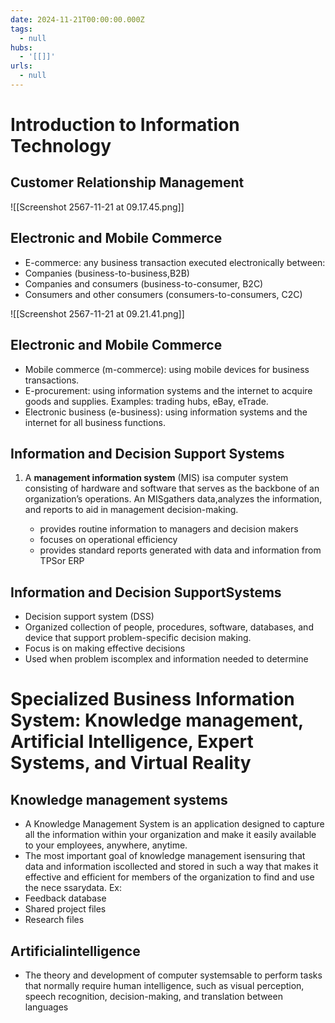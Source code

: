 ```yaml
---
date: 2024-11-21T00:00:00.000Z
tags:
  - null
hubs:
  - '[[]]'
urls:
  - null
---
```

# Introduction to Information Technology

## Customer Relationship Management

![[Screenshot 2567-11-21 at 09.17.45.png]]

## Electronic and Mobile Commerce

- E-commerce: any business transaction executed electronically
  between:
- Companies (business-to-business,B2B)
- Companies and consumers (business-to-consumer, B2C)
- Consumers and other consumers (consumers-to-consumers, C2C)

![[Screenshot 2567-11-21 at 09.21.41.png]]

## Electronic and Mobile Commerce

- Mobile commerce (m-commerce): using mobile devices for business transactions.
- E-procurement: using information systems and the internet to acquire goods and supplies. Examples: trading hubs, eBay, eTrade.
- Electronic business (e-business): using information systems and the internet for all business functions.

## Information and Decision Support Systems

1. A **management information system** (MIS) isa computer system consisting of
   hardware and software that serves as the backbone of an organization’s
   operations. An MISgathers data,analyzes the information, and reports to aid
   in management decision-making.

   - provides routine information to managers and decision makers
   - focuses on operational efficiency
   - provides standard reports generated with data and information
     from TPSor ERP

## Information and Decision SupportSystems

- Decision support system (DSS)
- Organized collection of people, procedures, software, databases, and device
  that support problem-specific decision making.
- Focus is on making effective decisions
- Used when problem iscomplex and information needed to determine

# Specialized Business Information System: Knowledge management, Artificial Intelligence, Expert Systems, and Virtual Reality

## Knowledge management systems

- A Knowledge Management System is an application designed to
  capture all the information within your organization and make it
  easily available to your employees, anywhere, anytime.
- The most important goal of knowledge management isensuring
  that data and information iscollected and stored in such a way
  that makes it effective and efficient for members of the organization
  to find and use the nece ssarydata.
  Ex:
- Feedback database
- Shared project files
- Research files

## Artificialintelligence

- The theory and development of computer systemsable to perform tasks that
  normally require human intelligence, such as visual perception, speech
  recognition, decision-making, and translation between languages

